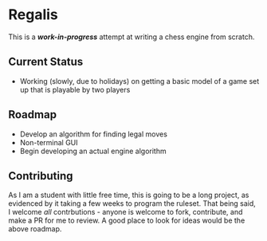 # Regalis

This is a ***work-in-progress*** attempt at writing a chess engine from scratch.

## Current Status

- Working (slowly, due to holidays) on getting a basic model of a game set up that is playable by two players

## Roadmap
- Develop an algorithm for finding legal moves
- Non-terminal GUI
- Begin developing an actual engine algorithm

## Contributing

As I am a student with little free time, this is going to be a long project, as evidenced by it taking a few weeks to
program the ruleset. That being said, I welcome _all_ contrbutions - anyone is welcome to fork, contribute, and make a
PR for me to review. A good place to look for ideas would be the above roadmap.

